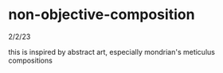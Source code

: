 # non-objective-composition

2/2/23

this is inspired by abstract art, especially mondrian's meticulus compositions 
